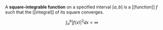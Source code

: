 A **square-integrable function** on a specified interval $[a,b]$ is a [[function]] $f$ such that the [[integral]] of its square converges.

$$
\int_a^b | f(x) |^2 \dd{x} < \infty
$$